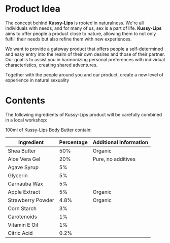 # Product Idea



The concept behind **Kussy-Lips** is rooted in naturalness. We're all individuals with needs, and for many of us, sex is a part of life. **Kussy-Lips** aims to offer people a product close to nature, allowing them to not only fulfill their needs but also refine them with new experiences.

We want to provide a gateway product that offers people a self-determined and easy entry into the realm of their own desires and those of their partner. Our goal is to assist you in harmonizing personal preferences with individual characteristics, creating shared adventures.

Together with the people around you and our product, create a new level of experience in natural sexuality


# Contents

The following ingredients of Kussy-Lips product will be carefully combined in a local workshop:

100ml of Kussy-Lips Body Butter contain:


| Ingredient        | Percentage | Additional Information |
| ----------------- | ---------- | ---------------------- |
| Shea Butter       | 50%        | Organic                |
| Aloe Vera Gel     | 20%        | Pure, no additives     |
| Agave Syrup       | 5%         |                        |
| Glycerin          | 5%         |                        |
| Carnauba Wax      | 5%         |                        |
| Apple Extract     | 5%         | Organic                |
| Strawberry Powder | 4.8%       | Organic                |
| Corn Starch       | 3%         |                        |
| Carotenoids       | 1%         |                        |
| Vitamin E Oil     | 1%         |                        |
| Citric Acid       | 0.2%       |                        |

